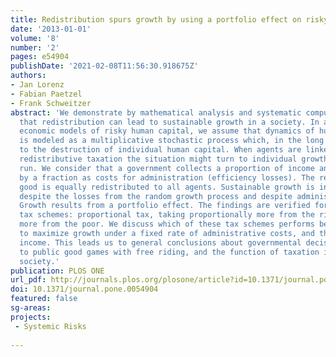 ```yaml
---
title: Redistribution spurs growth by using a portfolio effect on risky human capital
date: '2013-01-01'
volume: '8'
number: '2'
pages: e54904
publishDate: '2021-02-08T11:56:30.918675Z'
authors:
- Jan Lorenz
- Fabian Paetzel
- Frank Schweitzer
abstract: 'We demonstrate by mathematical analysis and systematic computer simulations
  that redistribution can lead to sustainable growth in a society. In accordance with
  economic models of risky human capital, we assume that dynamics of human capital
  is modeled as a multiplicative stochastic process which, in the long run, leads
  to the destruction of individual human capital. When agents are linked by fully
  redistributive taxation the situation might turn to individual growth in the long
  run. We consider that a government collects a proportion of income and reduces it
  by a fraction as costs for administration (efficiency losses). The remaining public
  good is equally redistributed to all agents. Sustainable growth is induced by redistribution
  despite the losses from the random growth process and despite administrative costs.
  Growth results from a portfolio effect. The findings are verified for three different
  tax schemes: proportional tax, taking proportionally more from the rich, and proportionally
  more from the poor. We discuss which of these tax schemes performs better with respect
  to maximize growth under a fixed rate of administrative costs, and the governmental
  income. This leads us to general conclusions about governmental decisions, the relation
  to public good games with free riding, and the function of taxation in a risk-taking
  society.'
publication: PLOS ONE
url_pdf: http://journals.plos.org/plosone/article?id=10.1371/journal.pone.0054904
doi: 10.1371/journal.pone.0054904
featured: false
sg-areas:
projects: 
 - Systemic Risks
 
---
```

